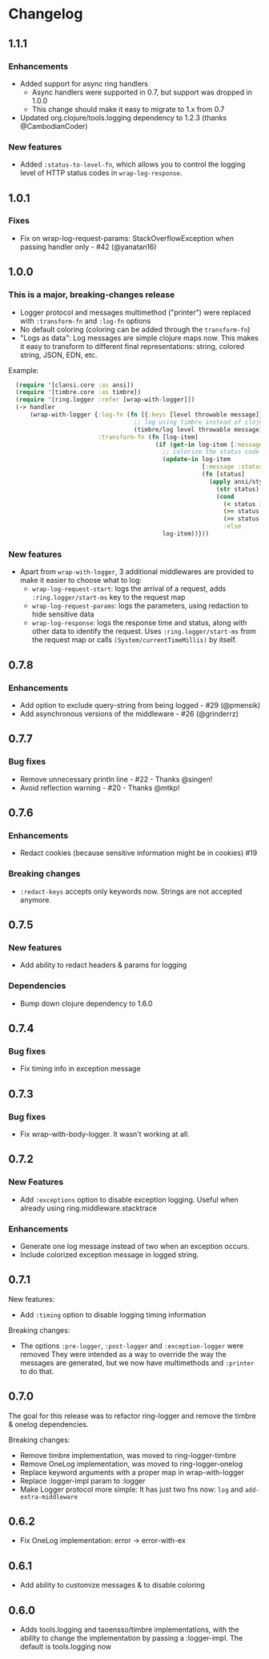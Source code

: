 # Changelog

## 1.1.1

### Enhancements

- Added support for async ring handlers
  - Async handlers were supported in 0.7, but support was dropped in 1.0.0
  - This change should make it easy to migrate to 1.x from 0.7
- Updated org.clojure/tools.logging dependency to 1.2.3 (thanks @CambodianCoder)

### New features

- Added `:status-to-level-fn`, which allows you to control the logging level of HTTP status codes in `wrap-log-response`.

## 1.0.1

### Fixes

  - Fix on wrap-log-request-params: StackOverflowException when passing handler only - #42 (@yanatan16)

## 1.0.0

### This is a major, breaking-changes release

- Logger protocol and messages multimethod ("printer") were replaced with `:transform-fn` and `:log-fn` options
- No default coloring (coloring can be added through the `transform-fn`)
- "Logs as data": Log messages are simple clojure maps now. This makes it easy to transform to different
  final representations: string, colored string, JSON, EDN, etc.
  
Example:

```clojure
  (require '[clansi.core :as ansi])
  (require '[timbre.core :as timbre])
  (require '[ring.logger :refer [wrap-with-logger]])
  (-> handler
      (wrap-with-logger {:log-fn (fn [{:keys [level throwable message]}]
                                   ;; log using timbre instead of clojure.tools.logging
                                   (timbre/log level throwable message))
                         :transform-fn (fn [log-item]
                                         (if (get-in log-item [:message :status])
                                           ;; colorize the status code
                                           (update-in log-item
                                                      [:message :status]
                                                      (fn [status]
                                                        (apply ansi/style
                                                          (str status)
                                                          (cond
                                                            (< status 300)  [:default]
                                                            (>= status 500) [:bright :red]
                                                            (>= status 400) [:red]
                                                            :else           [:yellow]))))
                                           log-item))}))
```

### New features

- Apart from `wrap-with-logger`, 3 additional middlewares are provided to make it easier to choose what to log:
  * `wrap-log-request-start`: logs the arrival of a request, adds `:ring.logger/start-ms` key to the request map
  * `wrap-log-request-params`: logs the parameters, using redaction to hide sensitive data
  * `wrap-log-response`: logs the response time and status, along with other data to identify the request. Uses
    `:ring.logger/start-ms` from the request map or calls `(System/currentTimeMillis)` by itself.

## 0.7.8

### Enhancements

* Add option to exclude query-string from being logged - #29 (@pmensik)
* Add asynchronous versions of the middleware - #26 (@grinderrz)

## 0.7.7

### Bug fixes

* Remove unnecessary println line - #22 - Thanks @singen!
* Avoid reflection warning - #20 - Thanks @mtkp!

## 0.7.6

### Enhancements

* Redact cookies (because sensitive information might be in cookies) #19

### Breaking changes

* `:redact-keys` accepts only keywords now. Strings are not accepted anymore.

## 0.7.5

### New features

* Add ability to redact headers & params for logging

### Dependencies

* Bump down clojure dependency to 1.6.0

## 0.7.4

### Bug fixes

* Fix timing info in exception message

## 0.7.3

### Bug fixes

* Fix wrap-with-body-logger. It wasn't working at all.

## 0.7.2

### New Features

* Add `:exceptions` option to disable exception logging.
  Useful when already using ring.middleware.stacktrace

### Enhancements

* Generate one log message instead of two when an exception occurs.
* Include colorized exception message in logged string.

## 0.7.1

New features:

* Add `:timing` option to disable logging timing information

Breaking changes:

* The options `:pre-logger`, `:post-logger` and `:exception-logger` were removed
  They were intended as a way to override the way the messages are generated,
  but we now have multimethods and `:printer` to do that.



## 0.7.0

The goal for this release was to refactor ring-logger and remove the timbre & onelog dependencies.

Breaking changes:

* Remove timbre implementation, was moved to ring-logger-timbre
* Remove OneLog implementation, was moved to ring-logger-onelog
* Replace keyword arguments with a proper map in wrap-with-logger
* Replace :logger-impl param to :logger
* Make Logger protocol more simple: It has just two fns now: `log` and `add-extra-middleware`

## 0.6.2

* Fix OneLog implementation: error -> error-with-ex

## 0.6.1

* Add ability to customize messages & to disable coloring

## 0.6.0

* Adds tools.logging and taoensso/timbre implementations, with the ability to change the
implementation by passing a :logger-impl. The default is tools.logging now
